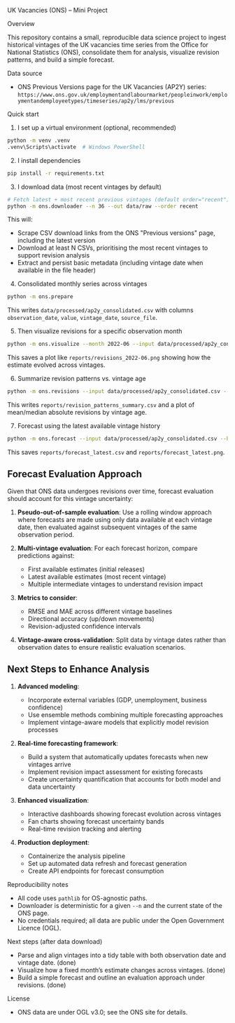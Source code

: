 UK Vacancies (ONS) – Mini Project

Overview

This repository contains a small, reproducible data science project to ingest historical vintages of the UK vacancies time series from the Office for National Statistics (ONS), consolidate them for analysis, visualize revision patterns, and build a simple forecast.

Data source

- ONS Previous Versions page for the UK Vacancies (AP2Y) series: `https://www.ons.gov.uk/employmentandlabourmarket/peopleinwork/employmentandemployeetypes/timeseries/ap2y/lms/previous`

Quick start

1) I set up a virtual environment (optional, recommended)

```bash
python -m venv .venv
.venv\Scripts\activate  # Windows PowerShell
```

2) I install dependencies

```bash
pip install -r requirements.txt
```

3) I download data (most recent vintages by default)

```bash
# Fetch latest + most recent previous vintages (default order="recent")
python -m ons.downloader --n 36 --out data/raw --order recent
```

This will:

- Scrape CSV download links from the ONS "Previous versions" page, including the latest version
- Download at least N CSVs, prioritising the most recent vintages to support revision analysis
- Extract and persist basic metadata (including vintage date when available in the file header)

4) Consolidated monthly series across vintages

```bash
python -m ons.prepare
```

This writes `data/processed/ap2y_consolidated.csv` with columns `observation_date`, `value`, `vintage_date`, `source_file`.

5) Then visualize revisions for a specific observation month

```bash
python -m ons.visualize --month 2022-06 --input data/processed/ap2y_consolidated.csv --out reports
```

This saves a plot like `reports/revisions_2022-06.png` showing how the estimate evolved across vintages.

6) Summarize revision patterns vs. vintage age

```bash
python -m ons.revisions --input data/processed/ap2y_consolidated.csv --outdir reports
```

This writes `reports/revision_patterns_summary.csv` and a plot of mean/median absolute revisions by vintage age.

7) Forecast using the latest available vintage history

```bash
python -m ons.forecast --input data/processed/ap2y_consolidated.csv --h 12 --outdir reports
```

This saves `reports/forecast_latest.csv` and `reports/forecast_latest.png`.

## Forecast Evaluation Approach

Given that ONS data undergoes revisions over time, forecast evaluation should account for this vintage uncertainty:

1. **Pseudo-out-of-sample evaluation**: Use a rolling window approach where forecasts are made using only data available at each vintage date, then evaluated against subsequent vintages of the same observation period.

2. **Multi-vintage evaluation**: For each forecast horizon, compare predictions against:
   - First available estimates (initial releases)
   - Latest available estimates (most recent vintage)
   - Multiple intermediate vintages to understand revision impact

3. **Metrics to consider**:
   - RMSE and MAE across different vintage baselines
   - Directional accuracy (up/down movements)
   - Revision-adjusted confidence intervals

4. **Vintage-aware cross-validation**: Split data by vintage dates rather than observation dates to ensure realistic evaluation scenarios.

## Next Steps to Enhance Analysis

1. **Advanced modeling**:
   - Incorporate external variables (GDP, unemployment, business confidence)
   - Use ensemble methods combining multiple forecasting approaches
   - Implement vintage-aware models that explicitly model revision processes

2. **Real-time forecasting framework**:
   - Build a system that automatically updates forecasts when new vintages arrive
   - Implement revision impact assessment for existing forecasts
   - Create uncertainty quantification that accounts for both model and data uncertainty

3. **Enhanced visualization**:
   - Interactive dashboards showing forecast evolution across vintages
   - Fan charts showing forecast uncertainty bands
   - Real-time revision tracking and alerting

4. **Production deployment**:
   - Containerize the analysis pipeline
   - Set up automated data refresh and forecast generation
   - Create API endpoints for forecast consumption


Reproducibility notes

- All code uses `pathlib` for OS-agnostic paths.
- Downloader is deterministic for a given `--n` and the current state of the ONS page.
- No credentials required; all data are public under the Open Government Licence (OGL).

Next steps (after data download)

- Parse and align vintages into a tidy table with both observation date and vintage date. (done)
- Visualize how a fixed month’s estimate changes across vintages. (done)
- Build a simple forecast and outline an evaluation approach under revisions. (done)

License

- ONS data are under OGL v3.0; see the ONS site for details.


